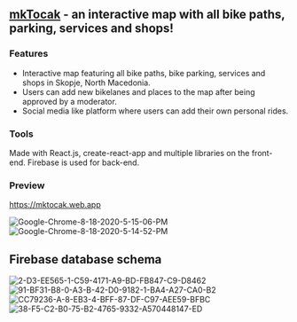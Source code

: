 ## <a href='https://mktocak.web.app'>mkTocak</a> - an interactive map with all bike paths, parking, services and shops!

### Features

- Interactive map featuring all bike paths, bike parking, services and shops in Skopje, North Macedonia.
- Users can add new bikelanes and places to the map after being approved by a moderator.
- Social media like platform where users can add their own personal rides.

### Tools

Made with React.js, create-react-app and multiple libraries on the front-end. Firebase is used for back-end.

### Preview
https://mktocak.web.app

<img src="https://i.ibb.co/TKRnq70/Google-Chrome-8-18-2020-5-15-06-PM.png" alt="Google-Chrome-8-18-2020-5-15-06-PM" border="0">

<img src="https://i.ibb.co/qr8mqMp/Google-Chrome-8-18-2020-5-14-52-PM.png" alt="Google-Chrome-8-18-2020-5-14-52-PM" border="0">

## Firebase database schema

<img src="https://i.ibb.co/3mxxZTz/2-D3-EE565-1-C59-4171-A9-BD-FB847-C9-D8462.png" alt="2-D3-EE565-1-C59-4171-A9-BD-FB847-C9-D8462" border="0">
<img src="https://i.ibb.co/HqxY0kS/91-BF31-B8-0-A3-B-42-D0-9182-1-BA4-A27-CA0-B2.jpg" alt="91-BF31-B8-0-A3-B-42-D0-9182-1-BA4-A27-CA0-B2" border="0">
<img src="https://i.ibb.co/VS1QvLV/CC79236-A-8-EB3-4-BFF-87-DF-C97-AEE59-BFBC.jpg" alt="CC79236-A-8-EB3-4-BFF-87-DF-C97-AEE59-BFBC" border="0">
<img src="https://i.ibb.co/Czxgp5n/38-F5-C2-B0-75-B2-4765-9332-A570448147-ED.jpg" alt="38-F5-C2-B0-75-B2-4765-9332-A570448147-ED" border="0">
